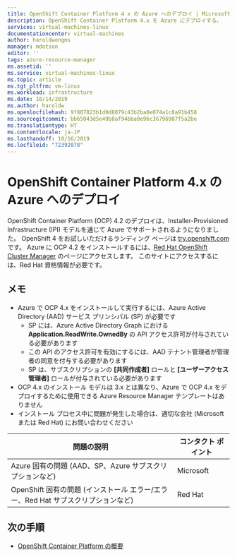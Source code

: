 ```yaml
---
title: OpenShift Container Platform 4 x の Azure へのデプロイ | Microsoft Docs
description: OpenShift Container Platform 4.x を Azure にデプロイする。
services: virtual-machines-linux
documentationcenter: virtual-machines
author: haroldwongms
manager: mdotson
editor: ''
tags: azure-resource-manager
ms.assetid: ''
ms.service: virtual-machines-linux
ms.topic: article
ms.tgt_pltfrm: vm-linux
ms.workload: infrastructure
ms.date: 10/14/2019
ms.author: haroldw
ms.openlocfilehash: 9f807823b1d0d8079c43b2ba0e074a1c8a91b458
ms.sourcegitcommit: bb65043d5e49b8af94bba0e96c36796987f5a2be
ms.translationtype: HT
ms.contentlocale: ja-JP
ms.lasthandoff: 10/16/2019
ms.locfileid: "72392078"
---
```

# <a name="deploy-openshift-container-platform-4x-in-azure"></a>OpenShift Container Platform 4.x の Azure へのデプロイ

OpenShift Container Platform (OCP) 4.2 のデプロイは、Installer-Provisioned Infrastructure (IPI) モデルを通じて Azure でサポートされるようになりました。  OpenShift 4 をお試しいただけるランディング ページは [try.openshift.com](https://try.openshift.com/) です。 Azure に OCP 4.2 をインストールするには、[Red Hat OpenShift Cluster Manager](https://cloud.redhat.com/openshift/install/azure/installer-provisioned) のページにアクセスします。  このサイトにアクセスするには、Red Hat 資格情報が必要です。


## <a name="notes"></a>メモ 

 - Azure で OCP 4.x をインストールして実行するには、Azure Active Directory (AAD) サービス プリンシパル (SP) が必要です
     - SP には、Azure Active Directory Graph における **Application.ReadWrite.OwnedBy** の API アクセス許可が付与されている必要があります
     - この API のアクセス許可を有効にするには、AAD テナント管理者が管理者の同意を付与する必要があります
     - SP は、サブスクリプションの **[共同作成者]** ロールと **[ユーザーアクセス管理者]** ロールが付与されている必要があります
 - OCP 4.x のインストール モデルは 3.x とは異なり、Azure で OCP 4.x をデプロイするために使用できる Azure Resource Manager テンプレートはありません
 - インストール プロセス中に問題が発生した場合は、適切な会社 (Microsoft または Red Hat) にお問い合わせください

| 問題の説明 | コンタクト ポイント |
|-------------------|---------------|
| Azure 固有の問題 (AAD、SP、Azure サブスクリプションなど)                              | Microsoft |
| OpenShift 固有の問題 (インストール エラー/エラー、Red Hat サブスクリプションなど) |  Red Hat  |




## <a name="next-steps"></a>次の手順

- [OpenShift Container Platform の概要](https://docs.openshift.com)
